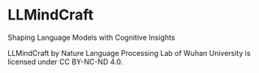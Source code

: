 # LLMindCraft 
Shaping Language Models with Cognitive Insights

LLMindCraft by Nature Language Processing Lab of Wuhan University is licensed under CC BY-NC-ND 4.0. 
